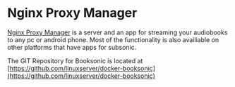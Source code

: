 # Nginx Proxy Manager

[Nginx Proxy Manager](https://[https://nginxproxymanager.com/](https://nginxproxymanager.com/)) is a server and an app for streaming your audiobooks to any pc or android phone. Most of the functionality is also availiable on other platforms that have apps for subsonic.

The GIT Repository for Booksonic is located at [https://github.com/linuxserver/docker-booksonic](https://github.com/linuxserver/docker-booksonic)



<!--stackedit_data:
eyJoaXN0b3J5IjpbMjg2MTEyNzUyLC0yMjAzODI0MDNdfQ==
-->
